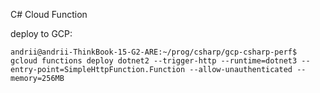 C# Cloud Function

deploy to GCP:

```
andrii@andrii-ThinkBook-15-G2-ARE:~/prog/csharp/gcp-csharp-perf$ gcloud functions deploy dotnet2 --trigger-http --runtime=dotnet3 --entry-point=SimpleHttpFunction.Function --allow-unauthenticated --memory=256MB
```
